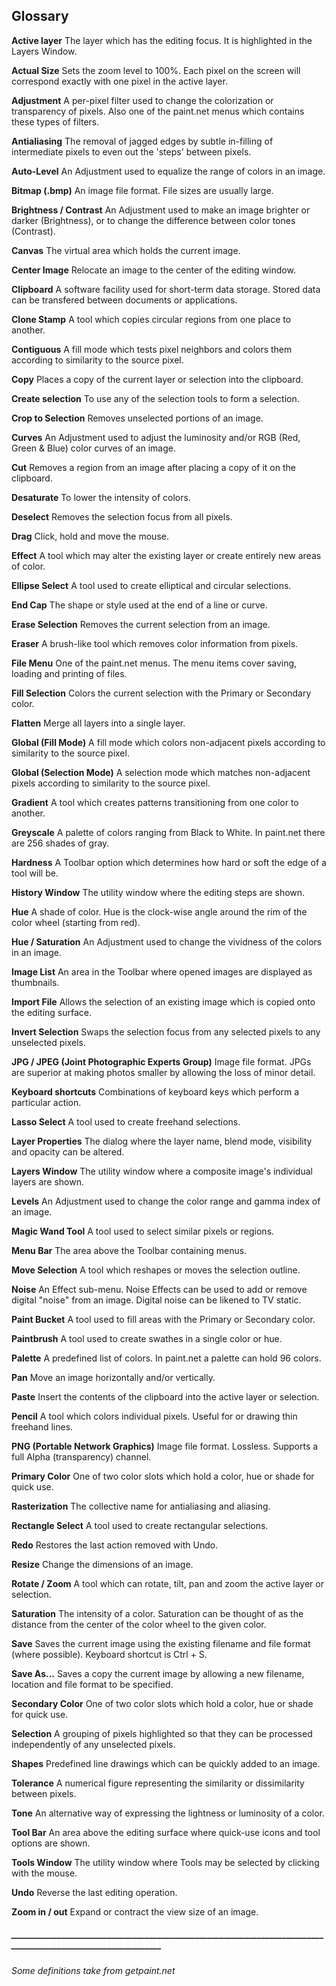 ## Glossary ##


**Active layer**
The layer which has the editing focus. It is highlighted in the Layers Window.

**Actual Size**
Sets the zoom level to 100%. Each pixel on the screen will correspond exactly with one pixel in the active layer.

**Adjustment**
A per-pixel filter used to change the colorization or transparency of pixels. Also one of the paint.net menus which contains these types of filters.

**Antialiasing**
The removal of jagged edges by subtle in-filling of intermediate pixels to even out the 'steps' between pixels.

**Auto-Level**
An Adjustment used to equalize the range of colors in an image.

**Bitmap (.bmp)**
An image file format. File sizes are usually large.

**Brightness / Contrast**
An Adjustment used to make an image brighter or darker (Brightness), or to change the difference between color tones (Contrast).

**Canvas**
The virtual area which holds the current image.

**Center Image**
Relocate an image to the center of the editing window.

**Clipboard**
A software facility used for short-term data storage. Stored data can be transfered between documents or applications.

**Clone Stamp**
A tool which copies circular regions from one place to another.

**Contiguous**
A fill mode which tests pixel neighbors and colors them according to similarity to the source pixel.

**Copy**
Places a copy of the current layer or selection into the clipboard.

**Create selection**
To use any of the selection tools to form a selection.

**Crop to Selection**
Removes unselected portions of an image.

**Curves**
An Adjustment used to adjust the luminosity and/or RGB (Red, Green & Blue) color curves of an image.

**Cut**
Removes a region from an image after placing a copy of it on the clipboard.

**Desaturate**
To lower the intensity of colors.

**Deselect**
Removes the selection focus from all pixels.

**Drag**
Click, hold and move the mouse.

**Effect**
A tool which may alter the existing layer or create entirely new areas of color.

**Ellipse Select**
A tool used to create elliptical and circular selections.

**End Cap**
The shape or style used at the end of a line or curve.

**Erase Selection**
Removes the current selection from an image.

**Eraser**
A brush-like tool which removes color information from pixels.

**File Menu**
One of the paint.net menus. The menu items cover saving, loading and printing of files.

**Fill Selection**
Colors the current selection with the Primary or Secondary color.

**Flatten**
Merge all layers into a single layer.


**Global (Fill Mode)**
A fill mode which colors non-adjacent pixels according to similarity to the source pixel.

**Global (Selection Mode)**
A selection mode which matches non-adjacent pixels according to similarity to the source pixel.

**Gradient**
A tool which creates patterns transitioning from one color to another.

**Greyscale**
A palette of colors ranging from Black to White. In paint.net there are 256 shades of gray.

**Hardness**
A Toolbar option which determines how hard or soft the edge of a tool will be.

**History Window**
The utility window where the editing steps are shown.

**Hue**
A shade of color. Hue is the clock-wise angle around the rim of the color wheel (starting from red).

**Hue / Saturation**
An Adjustment used to change the vividness of the colors in an image.

**Image List**
An area in the Toolbar where opened images are displayed as thumbnails.

**Import File**
Allows the selection of an existing image which is copied onto the editing surface.

**Invert Selection**
Swaps the selection focus from any selected pixels to any unselected pixels.

**JPG / JPEG (Joint Photographic Experts Group)**
Image file format. JPGs are superior at making photos smaller by allowing the loss of minor detail.

**Keyboard shortcuts**
Combinations of keyboard keys which perform a particular action.

**Lasso Select**
A tool used to create freehand selections.

**Layer Properties**
The dialog where the layer name, blend mode, visibility and opacity can be altered.

**Layers Window**
The utility window where a composite image's individual layers are shown.

**Levels**
An Adjustment used to change the color range and gamma index of an image.

**Magic Wand Tool**
A tool used to select similar pixels or regions.

**Menu Bar**
The area above the Toolbar containing menus.

**Move Selection**
A tool which reshapes or moves the selection outline.

**Noise**
An Effect sub-menu. Noise Effects can be used to add or remove digital "noise" from an image. Digital noise can be likened to TV static.

**Paint Bucket**
A tool used to fill areas with the Primary or Secondary color.

**Paintbrush**
A tool used to create swathes in a single color or hue.

**Palette**
A predefined list of colors. In paint.net a palette can hold 96 colors.

**Pan**
Move an image horizontally and/or vertically.

**Paste**
Insert the contents of the clipboard into the active layer or selection.

**Pencil**
A tool which colors individual pixels. Useful for or drawing thin freehand lines.

**PNG (Portable Network Graphics)**
Image file format. Lossless. Supports a full Alpha (transparency) channel.

**Primary Color**
One of two color slots which hold a color, hue or shade for quick use.

**Rasterization**
The collective name for antialiasing and aliasing.

**Rectangle Select**
A tool used to create rectangular selections.

**Redo**
Restores the last action removed with Undo.

**Resize**
Change the dimensions of an image.

**Rotate / Zoom**
A tool which can rotate, tilt, pan and zoom the active layer or selection.

**Saturation**
The intensity of a color. Saturation can be thought of as the distance from the center of the color wheel to the given color.

**Save**
Saves the current image using the existing filename and file format (where possible). Keyboard shortcut is Ctrl + S.

**Save As...**
Saves a copy the current image by allowing a new filename, location and file format to be specified.


**Secondary Color**
One of two color slots which hold a color, hue or shade for quick use.

**Selection**
A grouping of pixels highlighted so that they can be processed independently of any unselected pixels.

**Shapes**
Predefined line drawings which can be quickly added to an image.

**Tolerance**
A numerical figure representing the similarity or dissimilarity between pixels.

**Tone**
An alternative way of expressing the lightness or luminosity of a color.

**Tool Bar**
An area above the editing surface where quick-use icons and tool options are shown.

**Tools Window**
The utility window where Tools may be selected by clicking with the mouse.

**Undo**
Reverse the last editing operation.

**Zoom in / out**
Expand or contract the view size of an image.

##### _______________________________________________________________________________________________________________ #####
###### Some definitions take from getpaint.net ######

